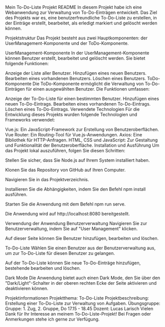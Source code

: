 
Mein To-Do-Liste Projekt README
In diesem Projekt habe ich eine Webanwendung zur Verwaltung von To-Do-Einträgen entwickelt. Das Ziel des Projekts war es, eine benutzerfreundliche To-Do-Liste zu erstellen, in der Einträge erstellt, bearbeitet, als erledigt markiert und gelöscht werden können.

Projektstruktur
Das Projekt besteht aus zwei Hauptkomponenten: der UserManagement-Komponente und der ToDo-Komponente.

UserManagement-Komponente
In der UserManagement-Komponente können Benutzer erstellt, bearbeitet und gelöscht werden. Sie bietet folgende Funktionen:

Anzeige der Liste aller Benutzer.
Hinzufügen eines neuen Benutzers.
Bearbeiten eines vorhandenen Benutzers.
Löschen eines Benutzers.
ToDo-Komponente
Die ToDo-Komponente ermöglicht die Verwaltung von To-Do-Einträgen für einen ausgewählten Benutzer. Die Funktionen umfassen:

Anzeige der To-Do-Liste für einen bestimmten Benutzer.
Hinzufügen eines neuen To-Do-Eintrags.
Bearbeiten eines vorhandenen To-Do-Eintrags.
Löschen eines To-Do-Eintrags.
Verwendete Technologien
Für die Entwicklung dieses Projekts wurden folgende Technologien und Frameworks verwendet:

Vue.js: Ein JavaScript-Framework zur Erstellung von Benutzeroberflächen.
Vue Router: Ein Routing-Tool für Vue.js-Anwendungen.
Axios: Eine Bibliothek für HTTP-Anfragen.
HTML, CSS und JavaScript: Zur Gestaltung und Funktionalität der Benutzeroberfläche.
Installation und Ausführung
Um das Projekt lokal auszuführen, folgen Sie diesen Schritten:

Stellen Sie sicher, dass Sie Node.js auf Ihrem System installiert haben.

Klonen Sie das Repository von GitHub auf Ihren Computer.

Navigieren Sie in das Projektverzeichnis.

Installieren Sie die Abhängigkeiten, indem Sie den Befehl npm install ausführen.

Starten Sie die Anwendung mit dem Befehl npm run serve.

Die Anwendung wird auf http://localhost:8080 bereitgestellt.

Verwendung der Anwendung
Benutzerverwaltung
Navigieren Sie zur Benutzerverwaltung, indem Sie auf "User Management" klicken.

Auf dieser Seite können Sie Benutzer hinzufügen, bearbeiten und löschen.

To-Do-Liste
Wählen Sie einen Benutzer aus der Benutzerverwaltung aus, um zur To-Do-Liste für diesen Benutzer zu gelangen.

Auf der To-Do-Liste können Sie neue To-Do-Einträge hinzufügen, bestehende bearbeiten und löschen.

Dark Mode
Die Anwendung bietet auch einen Dark Mode, den Sie über den "Dark/Light"-Schalter in der oberen rechten Ecke der Seite aktivieren und deaktivieren können.

Projektinformationen
Projektthema: To-Do-Liste
Projektbeschreibung: Erstellung einer To-Do-Liste zur Verwaltung von Aufgaben.
Übungsgruppe: Gruppe: 1. Zug, 2. Gruppe, Do 17.15 - 18.45
Dozent: Lucas Larisch
Vielen Dank für Ihr Interesse an meinem To-Do-Liste-Projekt! Bei Fragen oder Anmerkungen stehe ich gerne zur Verfügung.